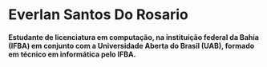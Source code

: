 # Everlan Santos Do Rosario

#### Estudante de licenciatura em computação, na instituição federal da Bahia (IFBA) em conjunto com a Universidade Aberta do Brasil (UAB), formado em técnico em informática pelo IFBA.

